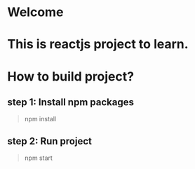 Welcome
=======

# This is reactjs project to learn.

# How to build project?
## step 1: Install npm packages
> npm install

## step 2: Run project
> npm start